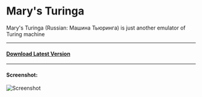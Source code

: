 Mary's Turinga
======
Mary's Turinga (Russian: Машина Тьюринга) is just another emulator of Turing machine

----
#### [Download Latest Version](https://github.com/aizenbit/Mary-s-Turinga/releases/latest)
----
#### Screenshot:
![Screenshot](https://cloud.githubusercontent.com/assets/5664923/18441668/86a6513c-7916-11e6-9b69-5c019438151f.png)
